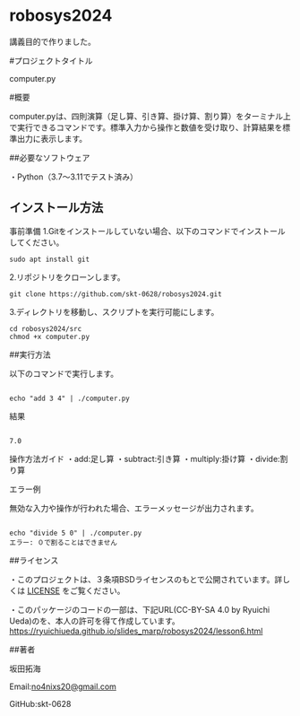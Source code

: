 # robosys2024
講義目的で作りました。


#プロジェクトタイトル

computer.py

#概要

computer.pyは、四則演算（足し算、引き算、掛け算、割り算）をターミナル上で実行できるコマンドです。標準入力から操作と数値を受け取り、計算結果を標準出力に表示します。

##必要なソフトウェア

・Python（3.7～3.11でテスト済み）

## インストール方法

事前準備
1.Gitをインストールしていない場合、以下のコマンドでインストールしてください。

```
sudo apt install git

```

2.リポジトリをクローンします。

```
git clone https://github.com/skt-0628/robosys2024.git

```

3.ディレクトリを移動し、スクリプトを実行可能にします。

```
cd robosys2024/src
chmod +x computer.py

```

##実行方法

以下のコマンドで実行します。

```

echo "add 3 4" | ./computer.py

```

結果

```

7.0

```

操作方法ガイド
・add:足し算
・subtract:引き算
・multiply:掛け算
・divide:割り算

エラー例

無効な入力や操作が行われた場合、エラーメッセージが出力されます。

```

echo "divide 5 0" | ./computer.py
エラー: ０で割ることはできません

```


##ライセンス


・このプロジェクトは、３条項BSDライセンスのもとで公開されています。詳しくは [LICENSE](LICENSE) をご覧ください。

・このパッケージのコードの一部は、下記URL(CC-BY-SA 4.0 by Ryuichi Ueda)のを、本人の許可を得て作成しています。
　https://ryuichiueda.github.io/slides_marp/robosys2024/lesson6.html

##著者

坂田拓海

Email:no4nixs20@gmail.com

GitHub:skt-0628
